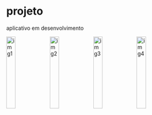# projeto
aplicativo em desenvolvimento
<div>
<img src="https://github.com/user-attachments/assets/34bb35b0-ec31-418b-9986-bf0470dab250" alt="img1" style="width:22%; height:auto;">
<img src="https://github.com/user-attachments/assets/1c7c7653-5f98-4cd4-9888-d34cbc8facdc" alt="img2" style="width:22%; height:auto;">
<img src="https://github.com/user-attachments/assets/e63ccb14-ed02-4590-b8e5-ba2b3fef913e" alt="img3" style="width:22%; height:auto;">
<img src="https://github.com/user-attachments/assets/9a4d9de9-655f-45f8-b8da-757a63f1f10b" alt="img4" style="width:22%; height:auto;">
</div>

